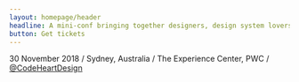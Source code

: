 ```yaml
---
layout: homepage/header
headline: A mini-conf bringing together designers, design system lovers and front-end developers.
button: Get tickets
---
```


30 November 2018 / Sydney, Australia / The Experience Center, PWC / [@CodeHeartDesign](https://twitter.com/CodeHeartDesign)
